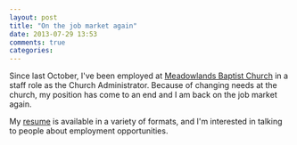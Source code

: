 ```yaml
---
layout: post
title: "On the job market again"
date: 2013-07-29 13:53
comments: true
categories: 
---
```


Since last October, I've been employed at [Meadowlands Baptist Church][meadowlands] in a staff role as the Church Administrator. Because of changing needs at the church, my position has come to an end and I am back on the job market again.

My [resume](/resume/) is available in a variety of formats, and I'm interested in talking to people about employment opportunities.

[meadowlands]: http://www.meadowlandsbaptist.com/